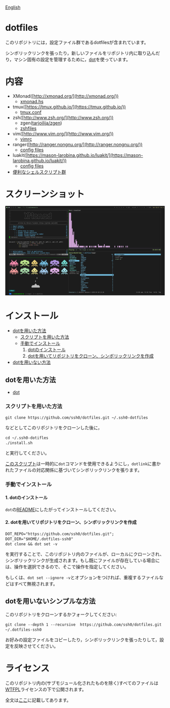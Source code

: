 [English](./README.md)

dotfiles
========

このリポジトリには，設定ファイル群であるdotfilesが含まれています。

シンボリックリンクを張ったり，新しいファイルをリポジトリ内に取り込んだり，マシン固有の設定を管理するために，[dot](https://github.com/ssh0/dot)を使っています。

内容
====

* XMonad([http://xmonad.org/](http://xmonad.org/))
    * [xmonad.hs](./xmonad/xmonad.hs)
* tmux([https://tmux.github.io/](https://tmux.github.io/))
    * [tmux.conf](./rcfiles/tmux.conf)
* zsh([http://www.zsh.org/](http://www.zsh.org/))
    * zgen([tarjoilija/zgen](https://github.com/tarjoilija/zgen))
    * [zshfiles](./zshfiles/)
* vim([http://www.vim.org/](http://www.vim.org/))
    * [vimrc](./vimfiles/vimrc)
* ranger([http://ranger.nongnu.org/](http://ranger.nongnu.org/))
    * [config files](./ranger/)
* luakit([https://mason-larobina.github.io/luakit/](https://mason-larobina.github.io/luakit/))
    * [config files](./luakit/)
* [便利なシェルスクリプト群](./bin/)

スクリーンショット
==================

![screenshot.png](./screenshots/screenshot.png)

インストール
============

* [dotを用いた方法](#install_with_dot)
    * [スクリプトを用いた方法](#install_sh)
    * [手動でインストール](#manually)
        1. [dotのインストール](#install_dot)
        2. [dotを用いてリポジトリをクローン、シンボリックリンクを作成](#clone_and_deploy_using_dot)
* [dotを用いない方法](#install_without_dot)

## <a name="install_with_dot">dotを用いた方法</a>

* [dot](https://github.com/ssh0/dot)

### <a name="install_sh">スクリプトを用いた方法</a>

```
git clone https://github.com/ssh0/dotfiles.git ~/.ssh0-dotfiles
```

などとしてこのリポジトリをクローンした後に，

```
cd ~/.ssh0-dotifles
./install.sh
```

と実行してください。

[このスクリプト](./install.sh)は一時的に`dot`コマンドを使用できるようにし，`dotlink`に書かれたファイルの対応関係に基づいてシンボリックリンクを張ります。

### <a name="manually">手動でインストール</a>

#### <a name="install_dot">1. dotのインストール</a>

`dot`の[README](https://github.com/ssh0/dot/blob/master/README_ja.md)にしたがってインストールしてください。

#### <a name="clone_and_deploy_using_dot">2. dotを用いてリポジトリをクローン、シンボリックリンクを作成</a>

```
DOT_REPO="https://github.com/ssh0/dotfiles.git"; DOT_DIR="$HOME/.dotfiles-ssh0"
dot clone && dot set -v
```

を実行することで、このリポジトリ内のファイルが、ローカルにクローンされ、シンボリックリンクが生成されます。もし既にファイルが存在している場合には、操作を選択できるので、そこで操作を指定してください。

もしくは、`dot set --ignore -v`とオプションをつければ、重複するファイルなどはすべて無視されます。

## <a name="install_without_dot">dotを用いないシンプルな方法</a>

このリポジトリをクローンするかフォークしてください:

```
git clone --depth 1 --recursive  https://github.com/ssh0/dotfiles.git ~/.dotfiles-ssh0
```

お好みの設定ファイルをコピーしたり，シンボリックリンクを張ったりして，設定を反映させてください。

ライセンス
==========

このリポジトリ内の(サブモジュール化されたものを除く)すべてのファイルは[WTFPL](http://www.wtfpl.net/)ライセンスの下で公開されます。

全文は[ここ](./LICENSE)に記載してあります。

